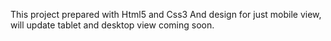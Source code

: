 This project prepared with Html5 and Css3
And design for just mobile view, will update tablet and desktop view coming soon.
